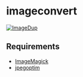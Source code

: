 # imageconvert

[![ImageDup](https://github.com/kmulvey/imageconvert/actions/workflows/release_build.yml/badge.svg)](https://github.com/kmulvey/imageconvert/actions/workflows/release_build.yml)

## Requirements
- [ImageMagick](https://imagemagick.org/)
- [jpegoptim](https://github.com/tjko/jpegoptim)
